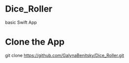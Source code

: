 # Dice_Roller

basic Swift App

# Clone the App
git clone https://github.com/GalynaBenitsky/Dice_Roller.git

